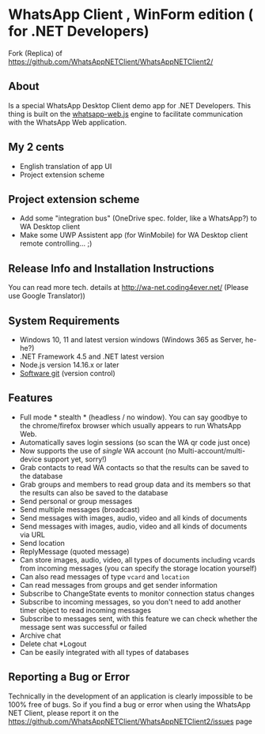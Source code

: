 # WhatsApp Client , WinForm edition ( for .NET Developers)

Fork (Replica) of https://github.com/WhatsAppNETClient/WhatsAppNETClient2/


## About

Is a special WhatsApp Desktop Client demo app for .NET Developers. 
This thing is built on the [whatsapp-web.js](https://github.com/pedroslopez/whatsapp-web.js/) 
engine to facilitate communication with the WhatsApp Web application.

## My 2 cents
* English translation of app UI
* Project extension scheme


## Project extension scheme
 
* Add some "integration bus" (OneDrive spec. folder, like a WhatsApp?) to WA Desktop client
* Make some UWP Assistent app (for WinMobile) for WA Desktop client remote controlling... ;) 


## Release Info and Installation Instructions

You can read more tech. details at http://wa-net.coding4ever.net/
(Please use Google Translator))


## System Requirements

* Windows 10, 11 and latest version windows (Windows 365 as Server, he-he?)
* .NET Framework 4.5 and .NET latest version
* Node.js version 14.16.x or later
* [Software git](https://git-scm.com/downloads) (version control)


## Features

* Full mode * stealth * (headless / no window). You can say goodbye to the chrome/firefox browser which usually 
  appears to run WhatsApp Web.
* Automatically saves login sessions (so scan the WA qr code just once)
* Now supports the use of *single* WA account (no Multi-account/multi-device support yet, sorry!)
* Grab contacts to read WA contacts so that the results can be saved to the database
* Grab groups and members to read group data and its members so that the results can also be saved to the database
* Send personal or group messages
* Send multiple messages (broadcast)
* Send messages with images, audio, video and all kinds of documents
* Send messages with images, audio, video and all kinds of documents via URL
* Send location
* ReplyMessage (quoted message)
* Can store images, audio, video, all types of documents including vcards from incoming messages 
  (you can specify the storage location yourself)
* Can also read messages of type `vcard` and `location`
* Can read messages from groups and get sender information
* Subscribe to ChangeState events to monitor connection status changes
* Subscribe to incoming messages, so you don't need to add another timer object to read incoming messages
* Subscribe to messages sent, with this feature we can check whether the message sent was successful or failed
* Archive chat
* Delete chat
*Logout
* Can be easily integrated with all types of databases

## Reporting a Bug or Error

Technically in the development of an application is clearly impossible to be 100% free of bugs. 
So if you find a bug or error when using the WhatsApp NET Client, 
please report it on the https://github.com/WhatsAppNETClient/WhatsAppNETClient2/issues page
